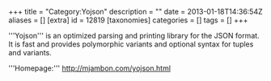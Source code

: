 +++
title = "Category:Yojson"
description = ""
date = 2013-01-18T14:36:54Z
aliases = []
[extra]
id = 12819
[taxonomies]
categories = []
tags = []
+++

'''Yojson''' is an optimized parsing and printing library for the JSON format. It is fast and provides polymorphic variants and optional syntax for tuples and variants. 

'''Homepage:'''
http://mjambon.com/yojson.html
